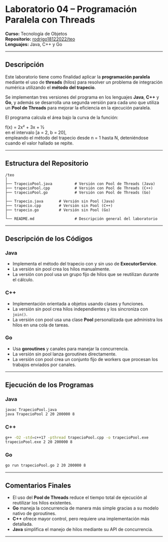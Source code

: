 # Laboratorio 04 – Programación Paralela con Threads

**Curso:** Tecnología de Objetos  
**Repositorio:** [rodrigo18122022/teo](https://github.com/rodrigo18122022/teo)  
**Lenguajes:** Java, C++ y Go  

---

## Descripción

Este laboratorio tiene como finalidad aplicar la **programación paralela** mediante el uso de **threads** (hilos) para resolver un problema de integración numérica utilizando el **método del trapecio**.

Se implementan tres versiones del programa en los lenguajes **Java**, **C++** y **Go**, y además se desarrolla una segunda versión para cada uno que utiliza un **Pool de Threads** para mejorar la eficiencia en la ejecución paralela.

El programa calcula el área bajo la curva de la función:

f(x) = 2x² + 3x + ½  
en el intervalo [a = 2, b = 20],  
empleando el método del trapecio desde n = 1 hasta N, deteniéndose cuando el valor hallado se repite.

---

## Estructura del Repositorio

```
/teo
│
├── TrapecioPool.java          # Versión con Pool de Threads (Java)
├── trapecioPool.cpp           # Versión con Pool de Threads (C++)
├── trapecioPool.go            # Versión con Pool de Threads (Go)
│
├── Trapecio.java       # Versión sin Pool (Java)
├── trapecio.cpp        # Versión sin Pool (C++)
├── trapecio.go         # Versión sin Pool (Go)
│
└── README.md                  # Descripción general del laboratorio
```

---

## Descripción de los Códigos

### Java
- Implementa el método del trapecio con y sin uso de **ExecutorService**.  
- La versión sin pool crea los hilos manualmente.  
- La versión con pool usa un grupo fijo de hilos que se reutilizan durante el cálculo.

### C++
- Implementación orientada a objetos usando clases y funciones.  
- La versión sin pool crea hilos independientes y los sincroniza con `join()`.  
- La versión con pool usa una clase **Pool** personalizada que administra los hilos en una cola de tareas.

### Go
- Usa **goroutines** y canales para manejar la concurrencia.  
- La versión sin pool lanza goroutines directamente.  
- La versión con pool crea un conjunto fijo de workers que procesan los trabajos enviados por canales.

---

## Ejecución de los Programas

### Java
```bash
javac TrapecioPool.java
java TrapecioPool 2 20 200000 8
```

### C++
```bash
g++ -O2 -std=c++17 -pthread trapecioPool.cpp -o trapecioPool.exe
trapecioPool.exe 2 20 200000 8
```

### Go
```bash
go run trapecioPool.go 2 20 200000 8
```

---

## Comentarios Finales

- El uso del **Pool de Threads** reduce el tiempo total de ejecución al reutilizar los hilos existentes.  
- **Go** maneja la concurrencia de manera más simple gracias a su modelo nativo de goroutines.  
- **C++** ofrece mayor control, pero requiere una implementación más detallada.  
- **Java** simplifica el manejo de hilos mediante su API de concurrencia.

---
